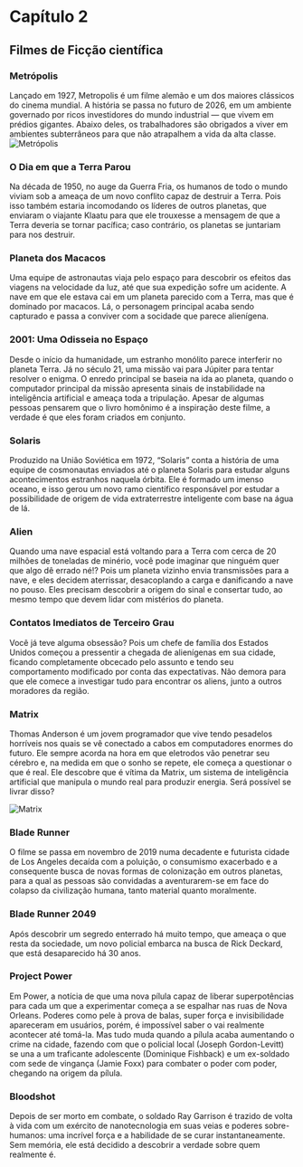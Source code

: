 # Capítulo 2

## Filmes de Ficção científica

### Metrópolis

Lançado em 1927, Metropolis é um filme alemão e um dos maiores clássicos do cinema mundial. A história se passa no futuro de 2026, em um ambiente governado por ricos investidores do mundo industrial — que vivem em prédios gigantes. Abaixo deles, os trabalhadores são obrigados a viver em ambientes subterrâneos para que não atrapalhem a vida da alta classe.
![Metrópolis](/img/metropolis.jpg)
### O Dia em que a Terra Parou

Na década de 1950, no auge da Guerra Fria, os humanos de todo o mundo viviam sob a ameaça de um novo conflito capaz de destruir a Terra. Pois isso também estaria incomodando os líderes de outros planetas, que enviaram o viajante Klaatu para que ele trouxesse a mensagem de que a Terra deveria se tornar pacífica; caso contrário, os planetas se juntariam para nos destruir.

### Planeta dos Macacos

Uma equipe de astronautas viaja pelo espaço para descobrir os efeitos das viagens na velocidade da luz, até que sua expedição sofre um acidente. A nave em que ele estava cai em um planeta parecido com a Terra, mas que é dominado por macacos. Lá, o personagem principal acaba sendo capturado e passa a conviver com a socidade que parece alienígena.

### 2001: Uma Odisseia no Espaço

Desde o início da humanidade, um estranho monólito parece interferir no planeta Terra. Já no século 21, uma missão vai para Júpiter para tentar resolver o enigma. O enredo principal se baseia na ida ao planeta, quando o computador principal da missão apresenta sinais de instabilidade na inteligência artificial e ameaça toda a tripulação. Apesar de algumas pessoas pensarem que o livro homônimo é a inspiração deste filme, a verdade é que eles foram criados em conjunto.

### Solaris
Produzido na União Soviética em 1972, “Solaris” conta a história de uma equipe de cosmonautas enviados até o planeta Solaris para estudar alguns acontecimentos estranhos naquela órbita. Ele é formado um imenso oceano, e isso gerou um novo ramo científico responsável por estudar a possibilidade de origem de vida extraterrestre inteligente com base na água de lá.

### Alien
Quando uma nave espacial está voltando para a Terra com cerca de 20 milhões de toneladas de minério, você pode imaginar que ninguém quer que algo dê errado né!? Pois um planeta vizinho envia transmissões para a nave, e eles decidem aterrissar, desacoplando a carga e danificando a nave no pouso. Eles precisam descobrir a origem do sinal e consertar tudo, ao mesmo tempo que devem lidar com mistérios do planeta.

### Contatos Imediatos de Terceiro Grau

Você já teve alguma obsessão? Pois um chefe de família dos Estados Unidos começou a pressentir a chegada de alienígenas em sua cidade, ficando completamente obcecado pelo assunto e tendo seu comportamento modificado por conta das expectativas. Não demora para que ele comece a investigar tudo para encontrar os aliens, junto a outros moradores da região.

### Matrix

Thomas Anderson é um jovem programador que vive tendo pesadelos horríveis nos quais se vê conectado a cabos em computadores enormes do futuro. Ele sempre acorda na hora em que eletrodos vão penetrar seu cérebro e, na medida em que o sonho se repete, ele começa a questionar o que é real. Ele descobre que é vítima da Matrix, um sistema de inteligência artificial que manipula o mundo real para produzir energia. Será possível se livrar disso?

![Matrix](/img/matrix.jpg)

### Blade Runner

O filme se passa em novembro de 2019 numa decadente e futurista cidade de Los Angeles decaída com a poluição, o consumismo exacerbado e a consequente busca de novas formas de colonização em outros planetas, para a qual as pessoas são convidadas a aventurarem-se em face do colapso da civilização humana, tanto material quanto moralmente.

### Blade Runner 2049

Após descobrir um segredo enterrado há muito tempo, que ameaça o que resta da sociedade, um novo policial embarca na busca de Rick Deckard, que está desaparecido há 30 anos.

### Project Power

Em Power, a notícia de que uma nova pílula capaz de liberar superpotências para cada um que a experimentar começa a se espalhar nas ruas de Nova Orleans. Poderes como pele à prova de balas, super força e invisibilidade apareceram em usuários, porém, é impossível saber o vai realmente acontecer até tomá-la. Mas tudo muda quando a pílula acaba aumentando o crime na cidade, fazendo com que o policial local (Joseph Gordon-Levitt) se una a um traficante adolescente (Dominique Fishback) e um ex-soldado com sede de vingança (Jamie Foxx) para combater o poder com poder, chegando na origem da pílula.

### Bloodshot

Depois de ser morto em combate, o soldado Ray Garrison é trazido de volta à vida com um exército de nanotecnologia em suas veias e poderes sobre-humanos: uma incrível força e a habilidade de se curar instantaneamente. Sem memória, ele está decidido a descobrir a verdade sobre quem realmente é.
